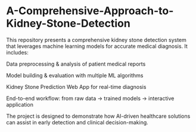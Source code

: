 # A-Comprehensive-Approach-to-Kidney-Stone-Detection
This repository presents a comprehensive kidney stone detection system that leverages machine learning models for accurate medical diagnosis. It includes:

Data preprocessing & analysis of patient medical reports

Model building & evaluation with multiple ML algorithms

Kidney Stone Prediction Web App for real-time diagnosis

End-to-end workflow: from raw data → trained models → interactive application

The project is designed to demonstrate how AI-driven healthcare solutions can assist in early detection and clinical decision-making.
